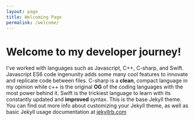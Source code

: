 ```yaml
---
layout: page
title: Welcoming Page
permalink: /welcome/
---
```


# Welcome to my developer journey!
I've worked with languages such as Javascript, C++, C-sharp, and Swift. Javascript ES6 code ingenunity adds some many cool features to innovate and replicate code between files. C-sharp is a **clean**, compact language in my opinion while c++ is the original **OG** of the coding languages with the most power behind it. Swift is the trickiest language to learn with its constantly updated and **improved** syntax. 
This is the base Jekyll theme. You can find out more info about customizing your Jekyll theme, as well as basic Jekyll usage documentation at [jekyllrb.com](https://jekyllrb.com/)